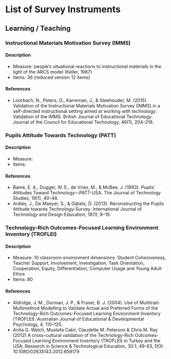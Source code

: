 # List of Survey Instruments

## Learning / Teaching

### Instructional Materials Motivation Survey (IMMS)

#### Description

* Measure: people’s situational reactions to instructional materials in the light of the ARCS model (Keller, 1987)
* Items: 36 (reduced version 12 items)

#### References

* Loorbach, N., Peters, O., Karreman, J., & Steehouder, M. (2015). Validation of the Instructional Materials Motivation Survey (IMMS) in a self-directed instructional setting aimed at working with technology: Validation of the IMMS. British Journal of Educational Technology: Journal of the Council for Educational Technology, 46(1), 204–218.

### Pupils Attitude Towards Technology (PATT)

#### Description

* Measure:
* Items:

#### References

* Bame, E. A., Dugger, W. E., de Vries, M., & McBee, J. (1993). Pupils’ Attitudes Toward Technology—PATT-USA. The Journal of Technology Studies, 19(1), 40–48.
* Ardies, J., De Maeyer, S., & Gijbels, D. (2013). Reconstructing the Pupils Attitude towards Technology-Survey. International Journal of Technology and Design Education, 18(1), 8–19.

### Technology-Rich Outcomes-Focused Learning Environment Inventory (TROFLEI)

#### Description

* Measure: 10 classroom environment dimensions: Student Cohesiveness, Teacher Support, Involvement, Investigation, Task Orientation, Cooperation, Equity, Differentiation, Computer Usage and Young Adult Ethos
* Items: 80

#### References

* Aldridge, J. M., Dorman, J. P., & Fraser, B. J. (2004). Use of Multitrait-Multimethod Modelling to Validate Actual and Preferred Forms of the Technology-Rich Outcomes-Focused Learning Environment Inventory (TROFLEI). Australian Journal of Educational & Developmental Psychology, 4, 110–125.
* Anita G. Welch, Mustafa Cakir, Claudette M. Peterson & Chris M. Ray (2012) A cross-cultural validation of the Technology-Rich Outcomes-Focused Learning Environment Inventory (TROFLEI) in Turkey and the USA, Research in Science & Technological Education, 30:1, 49-63, DOI: 10.1080/02635143.2012.659179
